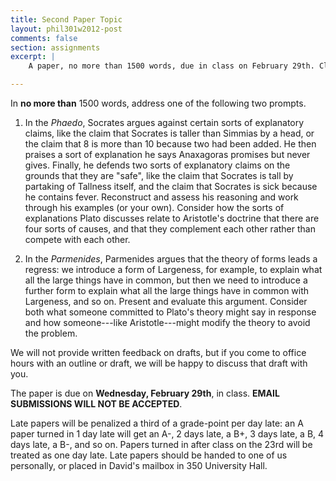 ```yaml
---
title: Second Paper Topic
layout: phil301w2012-post
comments: false
section: assignments
excerpt: |
    A paper, no more than 1500 words, due in class on February 29th. Click through for the prompt.

---
```


In **no more than** 1500 words, address one of the following two prompts.

1.  In the *Phaedo*, Socrates argues against certain sorts of
    explanatory claims, like the claim that Socrates is taller than
    Simmias by a head, or the claim that 8 is more than 10 because two
    had been added. He then praises a sort of explanation he says
    Anaxagoras promises but never gives. Finally, he defends two sorts
    of explanatory claims on the grounds that they are "safe", like the
    claim that Socrates is tall by partaking of Tallness itself, and the
    claim that Socrates is sick because he contains fever. Reconstruct
    and assess his reasoning and work through his examples (or your
    own). Consider how the sorts of explanations Plato discusses relate
    to Aristotle's doctrine that there are four sorts of causes, and
    that they complement each other rather than compete with each other.

2.  In the *Parmenides*, Parmenides argues that the theory of forms
    leads a regress: we introduce a form of Largeness, for example, to
    explain what all the large things have in common, but then we need
    to introduce a further form to explain what all the large things
    have in common with Largeness, and so on. Present and evaluate this
    argument. Consider both what someone committed to Plato's theory
    might say in response and how someone---like Aristotle---might
    modify the theory to avoid the problem.


We will not provide written feedback on drafts, but if you come to office hours with an outline or draft, we will be happy to discuss that draft with you.

The paper is due on **Wednesday, February 29th**, in class. **EMAIL SUBMISSIONS WILL NOT BE ACCEPTED**.

Late papers will be penalized a third of a grade-point per day late: an A paper turned in 1 day late will get an A-, 2 days late, a B+, 3 days late, a B, 4 days late, a B-, and so on. Papers turned in after class on the 23rd will be treated as one day late. Late papers should be handed to one of us personally, or placed in David's mailbox in 350 University Hall.


